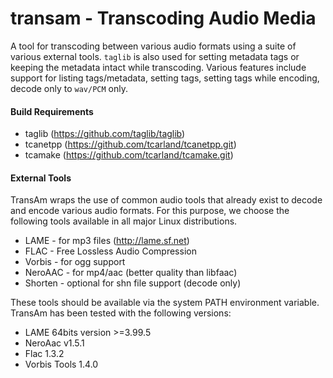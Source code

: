 transam - Transcoding Audio Media
=====================================

A tool for transcoding between various audio formats using a suite of various
external tools. `taglib` is also used for setting metadata tags or keeping the
metadata intact while transcoding. Various features include support for
listing tags/metadata, setting tags, setting tags while encoding, decode only
to `wav/PCM` only.

#### Build Requirements

  * taglib  (https://github.com/taglib/taglib)
  * tcanetpp (https://github.com/tcarland/tcanetpp.git)
  * tcamake (https://github.com/tcarland/tcamake.git)

#### External Tools

TransAm wraps the use of common audio tools that already exist to decode and
encode various audio formats. For this purpose, we choose the following tools
available in all major Linux distributions.

  * LAME    - for mp3 files (http://lame.sf.net)
  * FLAC    - Free Lossless Audio Compression
  * Vorbis  - for ogg support
  * NeroAAC - for mp4/aac (better quality than libfaac)
  * Shorten - optional for shn file support (decode only)

These tools should be available via the system PATH environment variable.
TransAm has been tested with the following versions:

 * LAME 64bits version >=3.99.5
 * NeroAac v1.5.1
 * Flac 1.3.2
 * Vorbis Tools 1.4.0
